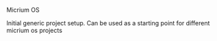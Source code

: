 
Micrium OS

Initial generic project setup. Can be used as a starting point for different micrium os projects
